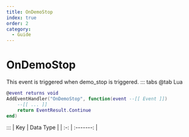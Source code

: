 ```yaml
---
title: OnDemoStop
index: true
order: 2
category:
  - Guide
---
```


# OnDemoStop
This event is triggered when demo_stop is triggered.
::: tabs
@tab Lua
```lua
@event returns void
AddEventHandler("OnDemoStop", function(event --[[ Event ]])
    --[[ ... ]]
    return EventResult.Continue
end)
```

:::
| Key | Data Type |
| :-: | :-------: |